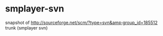 smplayer-svn
============

snapshot of http://sourceforge.net/scm/?type=svn&amp;group_id=185512 trunk (smplayer svn)